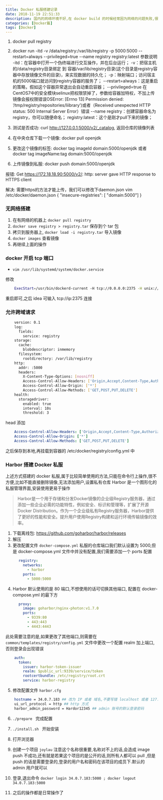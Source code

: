 ```yaml
---
title: Docker 私服搭建记录
date: 2018-11-19 22:51:33
description: 国内的网络环境不好,在 docker build 的时候经常因为网络的问题失败,很是苦恼
categories: [Docker篇]
tags: [Docker]
---
```


<!-- more -->
1. docker pull registry
2. docker run -itd -v /data/registry:/var/lib/registry -p 5000:5000 --restart=always --privileged=true --name registry registry:latest
    参数说明
    -itd：在容器中打开一个伪终端进行交互操作，并在后台运行；
    -v：把宿主机的/data/registry目录绑定 到 容器/var/lib/registry目录(这个目录是registry容器中存放镜像文件的目录)，来实现数据的持久化；
    -p：映射端口；访问宿主机的5000端口就访问到registry容器的服务了；
    --restart=always：这是重启的策略，假如这个容器异常退出会自动重启容器；
    --privileged=true 在CentOS7中的安全模块selinux把权限禁掉了，参数给容器加特权，不加上传镜像会报权限错误OSError: [Errno 13] Permission denied: ‘/tmp/registry/repositories/liibrary’)或者（Received unexpected HTTP status: 500 Internal Server Error）错误
    --name registry：创建容器命名为registry，你可以随便命名；
    registry:latest：这个是刚才pull下来的镜像；

3. 测试是否成功: curl http://127.0.0.1:5000/v2/_catalog, 返回仓库的镜像列表
4. 在中央仓库下载一个镜像: docker pull openjdk
5. 更改这个镜像的标签: docker tag imageId domain:5000/openjdk 或者 docker tag imageName:tag domain:5000/openjdk
6. 上传镜像到私服: docker push domain:5000/openjdk


报错: Get https://172.18.18.90:5000/v2/: http: server gave HTTP response to HTTPS client

解决: 需要https的方法才能上传，我们可以修改下daemon.json
      vim /etc/docker/daemon.json 
      {
        "insecure-registries": [ "domain:5000"]
      }

### 无网络搭建
1. 在有网络的机器上 `docker pull registry`
2. `docker save registry > registry.tar` 保存到个 tar 包
3. 拷贝到服务器上, `docker load -i registry.tar` 导入镜像
4. `docker images` 查看镜像
5. 再继续上面的操作

### docker 开启 tcp 端口 
- `vim /usr/lib/systemd/system/docker.service `

修改

``` bash
    ExecStart=/usr/bin/dockerd-current -H tcp://0.0.0.0:2375 -H unix://var/run/docker.sock \
```

重启即可,之后 idea 可输入 tcp://ip:2375 连接

### 允许跨域请求

``` bash
    version: 0.1
    log:
      fields:
        service: registry
    storage:
      cache:
        blobdescriptor: inmemory
      filesystem:
        rootdirectory: /var/lib/registry
    http:
      addr: :5000
      headers:
        X-Content-Type-Options: [nosniff]
        Access-Control-Allow-Headers: ['Origin,Accept,Content-Type,Authorization']
        Access-Control-Allow-Origin: ['*']
        Access-Control-Allow-Methods: ['GET,POST,PUT,DELETE']
    health:
      storagedriver:
        enabled: true
        interval: 10s
        threshold: 3
```

head 添加

``` yml
    Access-Control-Allow-Headers: ['Origin,Accept,Content-Type,Authorization']
    Access-Control-Allow-Origin: ['*']
    Access-Control-Allow-Methods: ['GET,POST,PUT,DELETE']
```

之后保存到本地,再挂载到容器的 /etc/docker/registry/config.yml 中

### Harbor 搭建 Docker 私服
上述方式搭建的 docker 私服,属于比较简单使用的方法,只能在命令行上操作,很不方便,比如不能直接删除镜像,无法添加用户,设置私有仓库
Harbor 是一个图形化的私服管理界面,安装使用更易于操作

> Harbor是一个用于存储和分发Docker镜像的企业级Registry服务器，通过添加一些企业必需的功能特性，例如安全、标识和管理等，扩展了开源Docker Distribution。作为一个企业级私有Registry服务器，Harbor提供了更好的性能和安全。提升用户使用Registry构建和运行环境传输镜像的效率。

1. 下载离线包: https://github.com/goharbor/harbor/releases
2. 解压
3. 更改配置文件 `docker-compose.yml` 私服的仓库端口我们默认设置为 5000,但是 docker-compose.yml 文件中并没有配置,我们需要添加一个 ports 配置

``` yml
      registry:
        networks:
          - harbor
        ports:
          - 5000:5000
```

4. Harbor 默认使用的是 80 端口,不想使用的话可切换其他端口, 配置在 docker-compose.yml 的最下方

``` yml
      proxy:
        image: goharbor/nginx-photon:v1.7.0
        ports:
          - 9339:80
          - 443:443
          - 4443:4443
```

此处需要注意的是,如果更改了其他端口,则需要在 `common/templates/registry/config.yml` 文件中更改一个配置 realm 加上端口,否则登录会出现错误

``` yml
    auth:
      token:
        issuer: harbor-token-issuer
        realm: $public_url:9339/service/token
        rootcertbundle: /etc/registry/root.crt
        service: harbor-registry
``` 

5. 修改配置文件 `harbor.cfg`

``` bash
    hostname = 34.0.7.183 ## 改为 IP 或者 域名,不要写错 localhost 或者 127.0.0.1
    ui_url_protocol = http ## http 方式
    harbor_admin_password = Hardor12345 ## admin 账号的默认登录密码
```

6. `./prepare ` 完成配置

7. `./install.sh ` 开始安装

8. 打开浏览器

9. 创建一个项目 `joylau` 注意这个名称很重要,名称对不上的话,会造成 image push 不成功,还有就是若果这个项目的是公开的话,则所有人都可以 pull ,但是 push 的话是需要登录的,登录的用户名和密码在该项目的成员下.默认的 admin 用户就可以

10. 登录,退出命令 `docker login 34.0.7.183:5000 ; docker logout 34.0.7.183:5000`

11. 之后的操作都是日常操作了